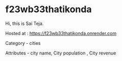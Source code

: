 # f23wb33thatikonda
Hi, this is Sai Teja.

Hosted at : https://f23wb33thatikonda.onrender.com

Category - cities

Attributes - city name, City population , City revenue

